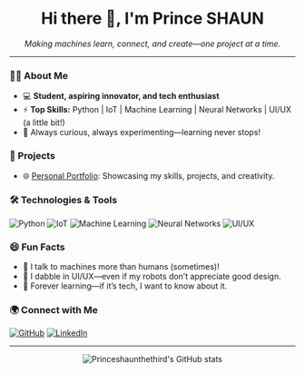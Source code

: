 <!-- Princeshaunthethird's GitHub Profile README -->

<h1 align="center">Hi there 👋, I'm Prince SHAUN</h1>
<p align="center">
  <em>Making machines learn, connect, and create—one project at a time.</em>
</p>

---

### 👨‍💻 About Me

- 💻 **Student, aspiring innovator, and tech enthusiast**
- ⚡ **Top Skills:** Python | IoT | Machine Learning | Neural Networks | UI/UX (a little bit!)
- 🧠 Always curious, always experimenting—learning never stops!

### 🚀 Projects

- 🌐 [Personal Portfolio](https://github.com/princeshaunthethird/portfolio): Showcasing my skills, projects, and creativity.

### 🛠️ Technologies & Tools

![Python](https://img.shields.io/badge/-Python-blue?style=flat-square&logo=python)
![IoT](https://img.shields.io/badge/-IoT-orange?style=flat-square)
![Machine Learning](https://img.shields.io/badge/-Machine%20Learning-lightgrey?style=flat-square)
![Neural Networks](https://img.shields.io/badge/-Neural%20Networks-yellow?style=flat-square)
![UI/UX](https://img.shields.io/badge/-UI%2FUX-blueviolet?style=flat-square)

### 😄 Fun Facts

- 🤖 I talk to machines more than humans (sometimes)!
- 🎨 I dabble in UI/UX—even if my robots don’t appreciate good design.
- 🌱 Forever learning—if it’s tech, I want to know about it.

### 🌍 Connect with Me

<!-- Add your social links below by replacing the # with your actual URLs -->
[![GitHub](https://img.shields.io/badge/-GitHub-181717?style=flat-square&logo=github)](https://github.com/princeshaunthethird)
[![LinkedIn](https://img.shields.io/badge/-LinkedIn-0077B5?style=flat-square&logo=linkedin)](https://www.linkedin.com/in/shaun-dias-bb5128272/)



---

<p align="center">
  <img src="https://github-readme-stats.vercel.app/api?username=princeshaunthethird&show_icons=true&theme=radical" alt="Princeshaunthethird's GitHub stats" />
</p>

<!--
**princeshaunthethird/princeshaunthethird** is a ✨ special ✨ repository because its `README.md` (this file) appears on your GitHub profile!
-->

